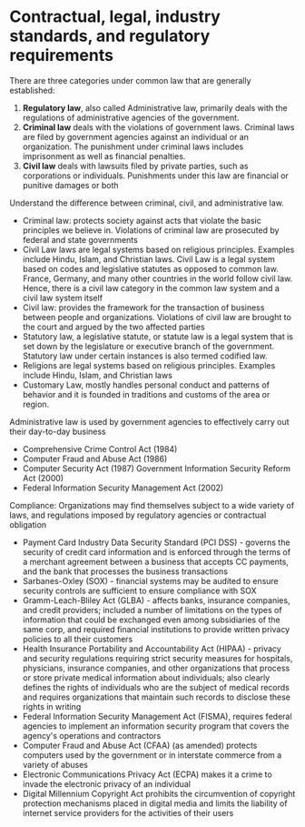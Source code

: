# Contractual, legal, industry standards, and regulatory requirements

There are three categories under common law that are generally established:

1. **Regulatory law**, also called Administrative law, primarily deals with the regulations of administrative agencies of the government.
2. **Criminal law** deals with the violations of government laws. Criminal laws are filed by government agencies against an individual or an organization. The punishment under criminal laws includes imprisonment as well as financial penalties.
3. **Civil law** deals with lawsuits filed by private parties, such as corporations or individuals. Punishments under this law are financial or punitive damages or both

Understand the difference between criminal, civil, and administrative law.

* Criminal law: protects society against acts that violate the basic principles we believe in. Violations of criminal law are prosecuted by federal and state governments
* Civil Law laws are legal systems based on religious principles. Examples include Hindu, Islam, and Christian laws. Civil Law is a legal system based on codes and legislative statutes as opposed to common law. France, Germany, and many other countries in the world follow civil law. Hence, there is a civil law category in the common law system and a civil law system itself
* Civil law: provides the framework for the transaction of business between people and organizations. Violations of civil law are brought to the court and argued by the two affected parties&#x20;
* Statutory law, a legislative statute, or statute law is a legal system that is set down by the legislature or executive branch of the government. Statutory law under certain instances is also termed codified law.&#x20;
* Religions are legal systems based on religious principles. Examples include Hindu, Islam, and Christian laws
* Customary Law, mostly handles personal conduct and patterns of behavior and it is founded in traditions and customs of the area or region.&#x20;





Administrative law is used by government agencies to effectively carry out their day-to-day business

* Comprehensive Crime Control Act (1984)&#x20;
* Computer Fraud and Abuse Act (1986)&#x20;
* Computer Security Act (1987) Government Information Security Reform Act (2000)&#x20;
* Federal Information Security Management Act (2002)



Compliance: Organizations may find themselves subject to a wide variety of laws, and regulations imposed by regulatory agencies or contractual obligation

* Payment Card Industry Data Security Standard (PCI DSS) - governs the security of credit card information and is enforced through the terms of a merchant agreement between a business that accepts CC payments, and the bank that processes the business transactions
* Sarbanes-Oxley (SOX) - financial systems may be audited to ensure security controls are sufficient to ensure compliance with SOX
* Gramm-Leach-Bliley Act (GLBA) - affects banks, insurance companies, and credit providers; included a number of limitations on the types of information that could be exchanged even among subsidiaries of the same corp, and required financial institutions to provide written privacy policies to all their customers
* Health Insurance Portability and Accountability Act (HIPAA) - privacy and security regulations requiring strict security measures for hospitals, physicians, insurance companies, and other organizations that process or store private medical information about individuals; also clearly defines the rights of individuals who are the subject of medical records and requires organizations that maintain such records to disclose these rights in writing
* Federal Information Security Management Act (FISMA), requires federal agencies to implement an information security program that covers the agency's operations and contractors
* Computer Fraud and Abuse Act (CFAA) (as amended) protects computers used by the government or in interstate commerce from a variety of abuses
* Electronic Communications Privacy Act (ECPA) makes it a crime to invade the electronic privacy of an individual
* Digital Millennium Copyright Act prohibits the circumvention of copyright protection mechanisms placed in digital media and limits the liability of internet service providers for the activities of their users

